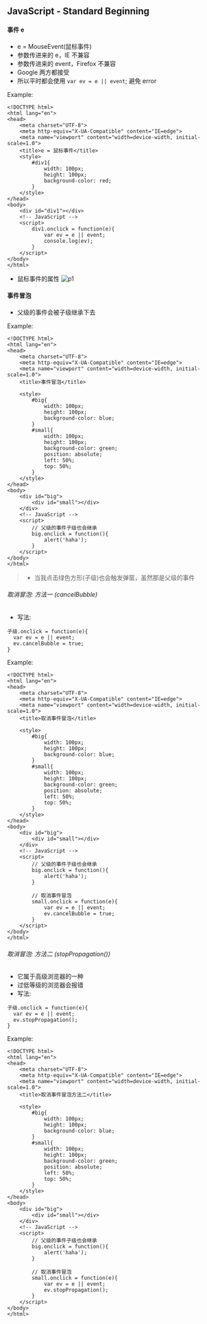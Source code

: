 ## JavaScript - Standard Beginning

#### 事件 e
+ e = MouseEvent(鼠标事件)
+ 参数传进来的 e，IE 不兼容
+ 参数传进来的 event，Firefox 不兼容
+ Google 两方都接受
+ 所以平时都会使用 `var ev = e || event`; 避免 error

Example:
```
<!DOCTYPE html>
<html lang="en">
<head>
    <meta charset="UTF-8">
    <meta http-equiv="X-UA-Compatible" content="IE=edge">
    <meta name="viewport" content="width=device-width, initial-scale=1.0">
    <title>e = 鼠标事件</title>
    <style>
        #div1{
            width: 100px;
            height: 100px;
            background-color: red;
        }
    </style>
</head>
<body>
    <div id="div1"></div>
    <!-- JavaScript -->
    <script>
        div1.onclick = function(e){
            var ev = e || event;
            console.log(ev);
        }
    </script>
</body>
</html>
```

+ 鼠标事件的属性
![p1](https://github.com/Tgc020202/Front-End-Learning/blob/main/demo/day%2046%20JS%20Standard%20Beginning%20(Event%20Bubble%2C%20Event%20Object)/Images/p1.PNG)

#### 事件冒泡
+ 父级的事件会被子级继承下去

Example:
```
<!DOCTYPE html>
<html lang="en">
<head>
    <meta charset="UTF-8">
    <meta http-equiv="X-UA-Compatible" content="IE=edge">
    <meta name="viewport" content="width=device-width, initial-scale=1.0">
    <title>事件冒泡</title>

    <style>
        #big{
            width: 100px;
            height: 100px;
            background-color: blue;
        }
        #small{
            width: 100px;
            height: 100px;
            background-color: green;
            position: absolute;
            left: 50%;
            top: 50%;
        }
    </style>
</head>
<body>
    <div id="big">
        <div id="small"></div>
    </div>
    <!-- JavaScript -->
    <script>
        // 父级的事件子级也会继承
        big.onclick = function(){
            alert('haha');
        }
    </script>
</body>
</html>
```
> + 当我点击绿色方形(子级)也会触发弹窗，虽然那是父级的事件


###### 取消冒泡: 方法一 (cancelBubble)
+ 写法:

```
子级.onclick = function(e){
  var ev = e || event;
  ev.cancelBubble = true;
}
```

Example:
```
<!DOCTYPE html>
<html lang="en">
<head>
    <meta charset="UTF-8">
    <meta http-equiv="X-UA-Compatible" content="IE=edge">
    <meta name="viewport" content="width=device-width, initial-scale=1.0">
    <title>取消事件冒泡</title>

    <style>
        #big{
            width: 100px;
            height: 100px;
            background-color: blue;
        }
        #small{
            width: 100px;
            height: 100px;
            background-color: green;
            position: absolute;
            left: 50%;
            top: 50%;
        }
    </style>
</head>
<body>
    <div id="big">
        <div id="small"></div>
    </div>
    <!-- JavaScript -->
    <script>
        // 父级的事件子级也会继承
        big.onclick = function(){
            alert('haha');
        }

        // 取消事件冒泡
        small.onclick = function(e){
            var ev = e || event;
            ev.cancelBubble = true;
        }
    </script>
</body>
</html>
```


###### 取消冒泡: 方法二 (stopPropagation())
+ 它属于高级浏览器的一种
+ 过低等级的浏览器会报错
+ 写法:

```
子级.onclick = function(e){
  var ev = e || event;
  ev.stopPropagation();
}
```

Example:
```
<!DOCTYPE html>
<html lang="en">
<head>
    <meta charset="UTF-8">
    <meta http-equiv="X-UA-Compatible" content="IE=edge">
    <meta name="viewport" content="width=device-width, initial-scale=1.0">
    <title>取消事件冒泡方法二</title>

    <style>
        #big{
            width: 100px;
            height: 100px;
            background-color: blue;
        }
        #small{
            width: 100px;
            height: 100px;
            background-color: green;
            position: absolute;
            left: 50%;
            top: 50%;
        }
    </style>
</head>
<body>
    <div id="big">
        <div id="small"></div>
    </div>
    <!-- JavaScript -->
    <script>
        // 父级的事件子级也会继承
        big.onclick = function(){
            alert('haha');
        }

        // 取消事件冒泡
        small.onclick = function(e){
            var ev = e || event;
            ev.stopPropagation();
        }
    </script>
</body>
</html>
```


